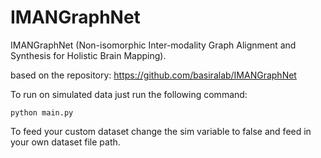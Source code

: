 
# IMANGraphNet
 IMANGraphNet (Non-isomorphic Inter-modality Graph Alignment and Synthesis for Holistic Brain Mapping).

based on the repository: https://github.com/basiralab/IMANGraphNet


To run on simulated data just run the following command:

```
python main.py
```

To feed your custom dataset change the sim variable to false and feed in your own dataset file path.